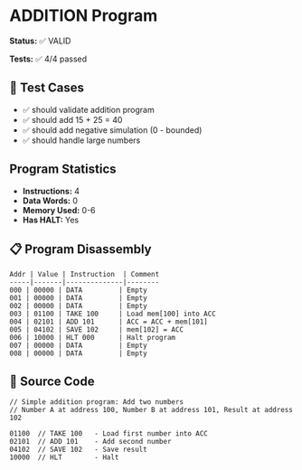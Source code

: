 # ADDITION Program

**Status:** ✅ VALID

**Tests:** ✅ 4/4 passed

## 🧪 Test Cases

- ✅ should validate addition program
- ✅ should add 15 + 25 = 40
- ✅ should add negative simulation (0 - bounded)
- ✅ should handle large numbers

## Program Statistics

- **Instructions:** 4
- **Data Words:** 0
- **Memory Used:** 0-6
- **Has HALT:** Yes

## 📋 Program Disassembly

```
Addr | Value | Instruction  | Comment
-----|-------|--------------|--------
000 | 00000 | DATA         | Empty
001 | 00000 | DATA         | Empty
002 | 00000 | DATA         | Empty
003 | 01100 | TAKE 100     | Load mem[100] into ACC
004 | 02101 | ADD 101      | ACC = ACC + mem[101]
005 | 04102 | SAVE 102     | mem[102] = ACC
006 | 10000 | HLT 000      | Halt program
007 | 00000 | DATA         | Empty
008 | 00000 | DATA         | Empty
```

## 💾 Source Code

```
// Simple addition program: Add two numbers
// Number A at address 100, Number B at address 101, Result at address 102

01100  // TAKE 100   - Load first number into ACC
02101  // ADD 101    - Add second number
04102  // SAVE 102   - Save result
10000  // HLT        - Halt
```
